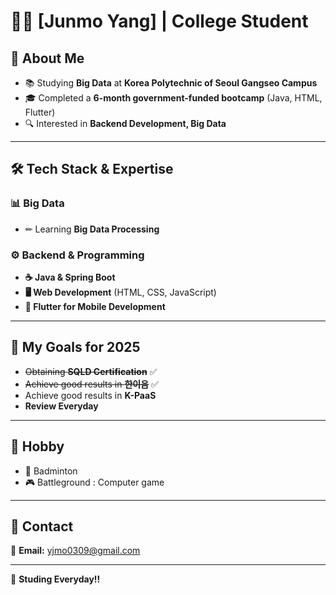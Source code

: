 # 👨‍🎓  [Junmo Yang] | College Student  

## 🚀 About Me  
- 📚 Studying **Big Data** at **Korea Polytechnic of Seoul Gangseo Campus**  
- 🎓 Completed a **6-month government-funded bootcamp** (Java, HTML, Flutter)  
- 🔍 Interested in **Backend Development, Big Data**

---

## 🛠 Tech Stack & Expertise    

### 📊 Big Data  
- ✏ Learning **Big Data Processing**   

### ⚙️ Backend & Programming  
- **☕ Java & Spring Boot**  
- **🖥 Web Development** (HTML, CSS, JavaScript)  
- **📱 Flutter for Mobile Development**     

---

## 🌟 My Goals for 2025

-  ~~Obtaining **SQLD Certification**~~ ✅
-  ~~Achieve good results in **한이음**~~ ✅
-  Achieve good results in **K-PaaS**
-  **Review Everyday**

---

## 🏡 Hobby

- 🏸 Badminton
- 🎮 Battleground : Computer game

---

## 📧 Contact

📩 **Email:** [yjmo0309@gmail.com](mailto:yjmo0309@gmail.com)    

---

🚀 **Studing Everyday!!**
